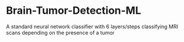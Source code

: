 # Brain-Tumor-Detection-ML
A standard neural network classifier with 6 layers/steps classifying MRI scans depending on the presence of a tumor
